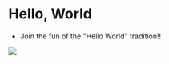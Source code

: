 # Hello, World
 - Join the fun of the "Hello World" tradition!!

<img src="https://i.imgur.com/g6zaEDx.png">

